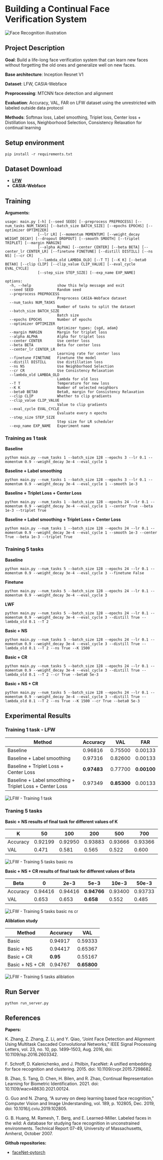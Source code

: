 # Building a Continual Face Verification System

![Face Recognition illustration](data/face_verification.jpg)

## Project Description

__Goal__: Build a life-long face verification system that can learn new faces without forgetting the old ones and generalize well on new faces.

__Base architecture__: Inception Resnet V1

__Dataset__: LFW, CASIA-Webface

__Preprocessing__: MTCNN face detection and alignment

__Evaluation__: Accuracy, VAL, FAR on LFW dataset using the unrestricted with labeled outside data protocol

__Methods__: Softmax loss, Label smoothing, Triplet loss, Center loss + Distillation loss, Neighborhood Selection, Consistency Relaxation for continual learning


## Setup environment

```
pip install -r requirements.txt
```

## Dataset Download
- [__LFW__](http://vis-www.cs.umass.edu/lfw/)
- __CASIA-Webface__

## Training

__Arguments:__

```
usage: main.py [-h] [--seed SEED] [--preprocess PREPROCESS] [--num_tasks NUM_TASKS] [--batch_size BATCH_SIZE] [--epochs EPOCHS] [--optimizer OPTIMIZER]
               [--lr LR] [--momentum MOMENTUM] [--weight_decay WEIGHT_DECAY] [--dropout DROPOUT] [--smooth SMOOTH] [--triplet TRIPLET] [--margin MARGIN]
               [--alpha ALPHA] [--center CENTER] [--beta BETA] [--center_lr CENTER_LR] [--finetune FINETUNE] [--distill DISTILL] [--ns NS] [--cr CR]
               [--lambda_old LAMBDA_OLD] [--T T] [--K K] [--beta0 BETA0] [--clip CLIP] [--clip_value CLIP_VALUE] [--eval_cycle EVAL_CYCLE]
               [--step_size STEP_SIZE] [--exp_name EXP_NAME]

options:
  -h, --help            show this help message and exit
  --seed SEED           Random seed
  --preprocess PREPROCESS
                        Preprocess CASIA-Webface dataset
  --num_tasks NUM_TASKS
                        Number of tasks to split the dataset
  --batch_size BATCH_SIZE
                        Batch size
  --epochs EPOCHS       Number of epochs
  --optimizer OPTIMIZER
                        Optimizer types: {sgd, adam}
  --margin MARGIN       Margin for triplet loss
  --alpha ALPHA         Alpha for triplet loss
  --center CENTER       Use center loss
  --beta BETA           Beta for center loss
  --center_lr CENTER_LR
                        Learning rate for center loss
  --finetune FINETUNE   Finetune the model
  --distill DISTILL     Use distillation loss
  --ns NS               Use Neighborhood Selection
  --cr CR               Use Consistency Relaxation
  --lambda_old LAMBDA_OLD
                        Lambda for old loss
  --T T                 Temperature for new loss
  --K K                 Number of selected neighbors
  --beta0 BETA0         Beta0, margin for Consistency Relaxation
  --clip CLIP           Whether to clip gradients
  --clip_value CLIP_VALUE
                        Value to clip gradients
  --eval_cycle EVAL_CYCLE
                        Evaluate every n epochs
  --step_size STEP_SIZE
                        Step size for LR scheduler
  --exp_name EXP_NAME   Experiment name
```

### Training as 1 task

__Baseline__

```
python main.py --num_tasks 1 --batch_size 128 --epochs 3 --lr 0.1 --momentum 0.9 --weight_decay 3e-4 --eval_cycle 1
```


 __Baseline + Label smoothing__

```
python main.py --num_tasks 1 --batch_size 128 --epochs 3 --lr 0.1 --momentum 0.9 --weight_decay 3e-4 --eval_cycle 1 --smooth 1e-3
```


 __Baseline + Triplet Loss + Center Loss__

```
python main.py --num_tasks 1 --batch_size 128 --epochs 24 --lr 0.1 --momentum 0.9 --weight_decay 3e-4 --eval_cycle 1 --center True --beta 1e-3 --triplet True
```


 __Baseline + Label smoothing + Triplet Loss + Center Loss__

```
python main.py --num_tasks 1 --batch_size 128 --epochs 24 --lr 0.1 --momentum 0.9 --weight_decay 3e-4 --eval_cycle 1 --smooth 1e-3 --center True --beta 1e-3 --triplet True
```


### Training 5 tasks


__Baseline__

```
python main.py --num_tasks 5 --batch_size 128 --epochs 24 --lr 0.1 --momentum 0.9 --weight_decay 3e-4 --eval_cycle 3 --finetune False 
```


__Finetune__

```
python main.py --num_tasks 5 --batch_size 128 --epochs 24 --lr 0.1 --momentum 0.9 --weight_decay 3e-4 --eval_cycle 3
```


__LWF__

```
python main.py --num_tasks 5 --batch_size 128 --epochs 24 --lr 0.1 --momentum 0.9 --weight_decay 3e-4 --eval_cycle 3 --distill True --lambda_old 0.1 --T 2
```


__Basic + NS__
  
```
python main.py --num_tasks 5 --batch_size 128 --epochs 24 --lr 0.1 --momentum 0.9 --weight_decay 3e-4 --eval_cycle 3 --distill True --lambda_old 0.1 --T 2 --ns True --K 1500
```


__Basic + CR__
  
```
python main.py --num_tasks 5 --batch_size 128 --epochs 24 --lr 0.1 --momentum 0.9 --weight_decay 3e-4 --eval_cycle 3 --distill True --lambda_old 0.1 --T 2 --cr True --beta0 5e-3
```


__Basic + NS + CR__

```
python main.py --num_tasks 5 --batch_size 128 --epochs 24 --lr 0.1 --momentum 0.9 --weight_decay 3e-4 --eval_cycle 3 --distill True --lambda_old 0.1 --T 2 --ns True --K 1500 --cr True --beta0 5e-3
```


## Experimental Results

### Training 1 task - LFW

| Method | Accuracy | VAL | FAR |
| --- | --- | --- | --- |
| Baseline | 0.96816 | 0.75500 | 0.00133 |
| Baseline + Label smoothing | 0.97316 | 0.82600 | 0.00133 |
| Baseline + Triplet Loss + Center Loss | __0.97483__ | 0.77700 | __0.00100__ |
| Baseline + Label smoothing + Triplet Loss + Center Loss | 0.97349 | __0.85300__ | 0.00133 |

![LFW - Training 1 task](results/1task.png)

### Traning 5 tasks

__Basic + NS results of final task for different values of K__


| K | 50 | 100 | 200 | 500 | 700 | 1000 | 1200 | 1500 | Full |
| --- | --- | --- | --- | --- | --- | --- | --- | --- | --- |
| Accuracy | 0.92199 | 0.92950 | 0.93883 | 0.93666 | 0.93366 | 0.92449 | 0.93200 | __0.94416__ | 0.93966 |
| VAL | 0.471 | 0.581 | 0.565 | 0.522 | 0.600 | 0.434 | 0.619 | __0.653__ | 0.584 |

![LFW - Training 5 tasks basic ns](results/basic_ns.png)


__Basic + NS + CR results of final task for different values of Beta__


| Beta | 0 | 2e-3 | 5e-3 | 10e-3 | 50e-3 |
| --- | --- | --- | --- | --- | --- |
| Accuracy | 0.94416 | 0.94416 | __0.94766__ | 0.93400 | 0.93733 |
| VAL | 0.653 | 0.653 | __0.658__ | 0.552 | 0.485 |

![LFW - Training 5 tasks basic ns cr](results/basic_ns_cr.png)


__Aliblation study__


| Method | Accuracy | VAL |
| --- | --- | --- |
| Basic | 0.94917 | 0.59333 |
| Basic + NS | 0.94417 | 0.65367 |
| Basic + CR | __0.95__| 0.55167 |
| Basic + NS + CR | 0.94767 | __0.65800__ |

![LFW - Training 5 tasks aliblation](results/aliblation.png)


## Run Server
```
python run_server.py
```


## References

__Papers:__

K. Zhang, Z. Zhang, Z. Li, and Y. Qiao, “Joint Face Detection and Alignment Using Multitask Cascaded Convolutional Networks,” IEEE Signal Processing Letters, vol. 23, no. 10, pp. 1499–1503, Aug. 2016, doi: 10.1109/lsp.2016.2603342.

F. Schroff, D. Kalenichenko, and J. Philbin, FaceNet: A unified embedding for face recognition and clustering. 2015. doi: 10.1109/cvpr.2015.7298682.

B. Zhao, S. Tang, D. Chen, H. Bilen, and R. Zhao, Continual Representation Learning for Biometric Identification. 2021. doi: 10.1109/wacv48630.2021.00124.

G. Guo and N. Zhang, “A survey on deep learning based face recognition,” Computer Vision and Image Understanding, vol. 189, p. 102805, Dec. 2019, doi: 10.1016/j.cviu.2019.102805.

G. B. Huang, M. Ramesh, T. Berg, and E. Learned-Miller. Labeled faces in the wild: A database for studying face recognition in unconstrained environments. Technical Report 07-49, University of Massachusetts, Amherst, October 2007.  



__Github repositories:__

- [faceNet-pytorch](https://github.com/timesler/facenet-pytorch)
